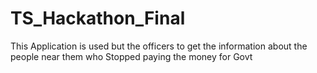 # TS_Hackathon_Final
This Application is used but the officers to get the information about the people near them who Stopped paying the money for Govt
